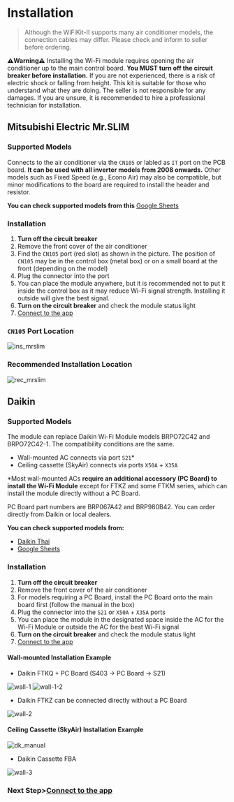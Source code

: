 # Installation
> Although the WiFiKit-II supports many air conditioner models, the connection cables may differ. Please check and inform to seller before ordering.

**⚠️Warning⚠️**  Installing the Wi-Fi module requires opening the air conditioner up to the main control board. **You MUST turn off the circuit breaker before installation.** If you are not experienced, there is a risk of electric shock or falling from height. This kit is suitable for those who understand what they are doing. The seller is not responsible for any damages. If you are unsure, it is recommended to hire a professional technician for installation.

## Mitsubishi Electric Mr.SLIM
### Supported Models
Connects to the air conditioner via the `CN105` or labled as `IT` port on the PCB board. **It can be used with all inverter models from 2008 onwards.** Other models such as Fixed Speed (e.g., Econo Air) may also be compatible, but minor modifications to the board are required to install the header and resistor.

**You can check supported models from this** [Google Sheets](https://docs.google.com/spreadsheets/d/103b2I2YXNDqoh_jmmbp_vK3BQh_1u48ZsYAht3kVg7E/edit?usp=sharing)

### Installation
1. **Turn off the circuit breaker**
2. Remove the front cover of the air conditioner
3. Find the `CN105` port (red slot) as shown in the picture. The position of `CN105` may be in the control box (metal box) or on a small board at the front (depending on the model)
4. Plug the connector into the port
5. You can place the module anywhere, but it is recommended not to put it inside the control box as it may reduce Wi-Fi signal strength. Installing it outside will give the best signal.
6. **Turn on the circuit breaker** and check the module status light
7. [Connect to the app](/en-us/setup-tuya.md)

### `CN105` Port Location
![ins_mrslim](../img/port-ms.jpeg )

### Recommended Installation Location
![rec_mrslim](../img/ms-recommended-installation.jpg )

## Daikin
### Supported Models
The module can replace Daikin Wi-Fi Module models BRPO72C42 and BRPO72C42-1. The compatibility conditions are the same.
- Wall-mounted AC connects via port `S21`*
- Ceiling cassette (SkyAir) connects via ports `X50A` + `X35A`

*Most wall-mounted ACs **require an additional accessory (PC Board) to install the Wi-Fi Module** except for FTKZ and some FTKM series, which can install the module directly without a PC Board.

PC Board part numbers are BRP067A42 and BRP980B42. You can order directly from Daikin or local dealers.

**You can check supported models from:**
- [Daikin Thai](https://www.daikinthai.com/product/dmobile/appmodel-room-air)
- [Google Sheets](https://docs.google.com/spreadsheets/d/1APodIng-e5hc8Ip3vwsKF282vglZvPuGMtBxKGGDL_g/edit?usp=sharing)
  
### Installation
1. **Turn off the circuit breaker**
2. Remove the front cover of the air conditioner
3. For models requiring a PC Board, install the PC Board onto the main board first (follow the manual in the box)
4. Plug the connector into the `S21` or `X50A` + `X35A` ports
5. You can place the module in the designated space inside the AC for the Wi-Fi Module or outside the AC for the best Wi-Fi signal
6. **Turn on the circuit breaker** and check the module status light
7. [Connect to the app](/en-us/setup-tuya.md)
   
#### Wall-mounted Installation Example
- Daikin FTKQ + PC Board  (S403 -> PC Board -> S21)

![wall-1](../img/installation-ftkq.jpg ':size=50%')
![wall-1-2](../img/DSC04894.jpg ':size=50%') 

- Daikin FTKZ can be connected directly without a PC Board
  
![wall-2](../img/installation-ftkz.jpg ':size=50%')

#### Ceiling Cassette (SkyAir) Installation Example
![dk_manual](../img/installation-brp.png ':size=50%')

- Daikin Cassette FBA

![wall-3](../img/installation-fba.jpg  ':size=50%')

### Next Step>[Connect to the app](/en-us/setup-tuya)
